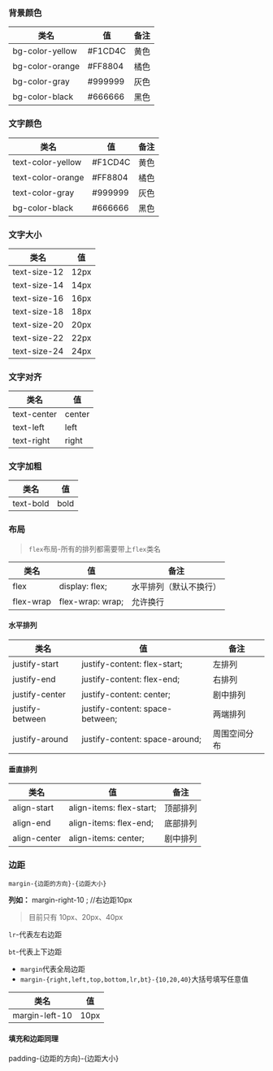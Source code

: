 ### 背景颜色

| 类名            | 值       | 备注 |
| --------------- | -------- | ---- |
| bg-color-yellow | \#F1CD4C | 黄色 |
| bg-color-orange | \#FF8804 | 橘色 |
| bg-color-gray   | \#999999 | 灰色 |
| bg-color-black  | \#666666 | 黑色 |

### 文字颜色

| 类名              | 值       | 备注 |
| ----------------- | -------- | ---- |
| text-color-yellow | \#F1CD4C | 黄色 |
| text-color-orange | \#FF8804 | 橘色 |
| text-color-gray   | \#999999 | 灰色 |
| bg-color-black    | \#666666 | 黑色 |

### 文字大小

| 类名         | 值   |
| ------------ | ---- |
| text-size-12 | 12px |
| text-size-14 | 14px |
| text-size-16 | 16px |
| text-size-18 | 18px |
| text-size-20 | 20px |
| text-size-22 | 22px |
| text-size-24 | 24px |

### 文字对齐

| 类名        | 值     |
| ----------- | ------ |
| text-center | center |
| text-left   | left   |
| text-right  | right  |

### 文字加粗

| 类名      | 值   |
| --------- | ---- |
| text-bold | bold |

### 布局

> `flex`布局-所有的排列都需要带上`flex`类名

| 类名      | 值               | 备注                   |
| --------- | ---------------- | ---------------------- |
| flex      | display: flex;   | 水平排列（默认不换行） |
| flex-wrap | flex-wrap: wrap; | 允许换行               |

#### 水平排列

| 类名            | 值                              | 备注         |
| --------------- | ------------------------------- | ------------ |
| justify-start   | justify-content: flex-start;    | 左排列       |
| justify-end     | justify-content: flex-end;      | 右排列       |
| justify-center  | justify-content: center;        | 剧中排列     |
| justify-between | justify-content: space-between; | 两端排列     |
| justify-around  | justify-content: space-around;  | 周围空间分布 |

#### 垂直排列

| 类名         | 值                       | 备注     |
| ------------ | ------------------------ | -------- |
| align-start  | align-items: flex-start; | 顶部排列 |
| align-end    | align-items: flex-end;   | 底部排列 |
| align-center | align-items: center;     | 剧中排列 |

### 边距

`margin-{边距的方向}-{边距大小} `

**列如：**  margin-right-10 ; //右边距10px

> 目前只有 10px、20px、40px

`lr`-代表左右边距

`bt`-代表上下边距

- `margin`代表全局边距
- `margin-{right,left,top,bottom,lr,bt}-{10,20,40}`大括号填写任意值

| 类名           | 值   |
| -------------- | ---- |
| margin-left-10 | 10px |

#### 填充和边距同理

padding-{边距的方向}-{边距大小}